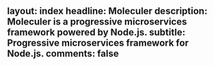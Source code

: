 layout: index
headline: Moleculer
description: Moleculer is a progressive microservices framework powered by Node.js.
subtitle: Progressive microservices framework for Node.js.
comments: false
---
